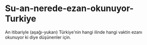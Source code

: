 # Su-an-nerede-ezan-okunuyor-Turkiye
An itibariyle (aşağı-yukarı) Türkiye'nin hangi ilinde hangi vaktin ezanı okunuyor ki diye düşünenler için.
